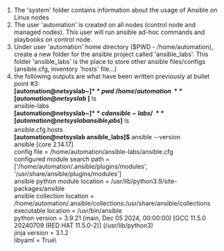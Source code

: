 1. The 'system' folder contains information about the usage of Ansible on Linux nodes
2. The user 'automation' is created on all nodes (control node and managed nodes). This user will run ansible ad-hoc commands and playbooks on control node.
3. Under user 'automation' home directory ($PWD - /home/automation), create a new folder for the ansible project called 'ansible_labs'. This folder 'ansible_labs' is the place to store other ansible files/configs (ansible.cfg, inventory 'hosts' file...)
4. the following outputs are what have been written previously at bullet point #3:\
  **[automation@netsyslab~]$** pwd\
  /home/automation\
  **[automation@netsyslab~]$** ls\
  ansible-labs\
  **[automation@netsyslab~]$** cd ansible-labs/\
  **[automation@netsyslab ansible_labs]$** ls\
  ansible.cfg hosts\
  **[automation@netsyslab ansible_labs]$** ansible --version\
  ansible [core 2.14.17]\
    config file = /home/automation/ansible-labs/ansible.cfg\
    configured module search path = ['/home/automation/.ansible/plugins/modules', '/usr/share/ansible/plugins/modules']\
    ansible python module location = /usr/lib/python3.9/site-packages/ansible\
    ansible collection location = /home/automation/.ansible/collections:/usr/share/ansible/collections\
    executable location = /usr/bin/ansible\
    python version = 3.9.21 (main, Dec 05 2024, 00:00:00) [GCC 11.5.0 20240709 (RED HAT 11.5.0-2)] (/usr/lib/python3)\
    jinja version = 3.1.2\
    libyaml = True\
